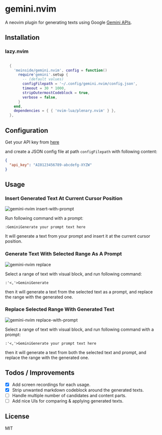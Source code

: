 # gemini.nvim

A neovim plugin for generating texts using Google [Gemini APIs](https://ai.google.dev/tutorials/rest_quickstart).

## Installation

### lazy.nvim

```lua

  {
    'meinside/gemini.nvim', config = function()
      require'gemini'.setup {
        -- (default values)
        configFilepath = '~/.config/gemini.nvim/config.json',
        timeout = 30 * 1000,
        stripOutermostCodeblock = true,
        verbose = false,
      }
    end,
    dependencies = { { 'nvim-lua/plenary.nvim' } },
  },

```

## Configuration

Get your API key from [here](https://makersuite.google.com/app/apikey)

and create a JSON config file at path `configFilepath` with following content:

```json
{
  "api_key": "AI0123456789-abcdefg-XYZW"
}
```

## Usage

### Insert Generated Text At Current Cursor Position

![gemini-nvim insert-with-prompt](https://github.com/meinside/gemini.nvim/assets/185988/f0575fe1-b40d-4962-9cec-f22818635767)

Run following command with a prompt:

```
:GeminiGenerate your prompt text here
```

It will generate a text from your prompt and insert it at the current cursor position.

### Generate Text With Selected Range As A Prompt

![gemini-nvim replace](https://github.com/meinside/gemini.nvim/assets/185988/aeb5aee1-0078-4407-9acd-e9628b519420)

Select a range of text with visual block, and run following command:

```
:'<,'>GeminiGenerate
```

then it will generate a text from the selected text as a prompt, and replace the range with the generated one.

### Replace Selected Range With Generated Text

![gemini-nvim replace-with-prompt](https://github.com/meinside/gemini.nvim/assets/185988/831aa4f2-cfb9-4253-8cf6-e585b7617284)

Select a range of text with visual block, and run following command with a prompt:

```
:'<,'>GeminiGenerate your prompt text here
```

then it will generate a text from both the selected text and prompt, and replace the range with the generated one.

## Todos / Improvements

- [X] Add screen recordings for each usage.
- [X] Strip unwanted markdown codeblock around the generated texts.
- [ ] Handle multiple number of candidates and content parts.
- [ ] Add nice UIs for comparing & applying generated texts.

## License

MIT

